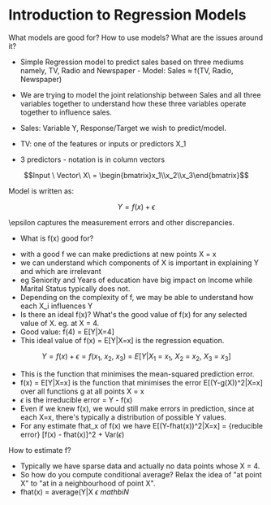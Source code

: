 # Introduction to Regression Models

 What models are good for? How to use models? What are the issues around it?

-  Simple Regression model to predict sales based on three mediums namely, TV, Radio and Newspaper -
 Model: Sales $\approx$ f(TV, Radio, Newspaper)
-  We are trying to model the joint relationship between Sales and all three variables together to understand how these three variables operate together to influence sales.

- Sales: Variable Y, Response/Target we wish to predict/model.
- TV: one of the features or inputs or predictors X_1
- 3 predictors - notation is in column vectors
```math
Input \ Vector\  X\  = \begin{bmatrix}x_1\\x_2\\x_3\end{bmatrix}
```
Model is written as: 
```math
Y = f(x) + \epsilon
```
\epsilon captures the measurement errors and other discrepancies.

- What is f(x) good for?
* with a good f we can make predictions at new points X = x
* we can understand which components of X is important in explaining Y and which are irrelevant
* eg Seniority and Years of education have big impact on Income while Marital Status typically does not.
* Depending on the complexity of f, we may be able to understand how each X_i influences Y
* Is there an ideal f(x)? What's the good value of f(x) for any selected value of X. eg. at X = 4.
* Good value: f(4) = E[Y|X=4]
* This ideal value of f(x) = E[Y|X=x] is the regression equation.
```math
Y = f(x) + \epsilon = f(x_1,\  x_2,\  x_3) \ = \ E[Y|X_1\ =\ x_1,\ X_2\ =\ x_2,\ X_3\ =\ x_3]
```
- This is the function that minimises the mean-squared prediction error.
- f(x) = E[Y|X=x] is the function that minimises the error E[(Y-g(X))^2|X=x] over all functions g at all points X = x
- $\epsilon$ is the irreducible error = Y - f(x)
- Even if we knew f(x), we would still make errors in prediction, since at each X=x, there's typically a distribution of possible Y values.
- For any estimate fhat_x of f(x) we have E[(Y-fhat(x))^2|X=x] = {reducible error} [f(x) - fhat(x)]^2 + Var($\epsilon$)

How to estimate f?
- Typically we have sparse data and actually no data points whose X = 4.
- So how do you compute conditional average? Relax the idea of "at point X" to "at in a neighbourhood of point X".
- fhat(x) = average(Y|X $\epsilon$ ${mathbi}N$

  


 
